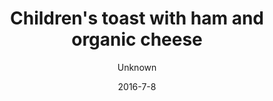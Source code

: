---
title: 'Children''s toast with ham and organic cheese'
description: ""
image: db2a131fc4fe32482524d4de7941090150a7b4e1
price: '45'
size: '1'
color: '#ffffff'
category: childrensMenu
tags: null
meta:
    id: 9b89d7802f7a8bbe4788b25fe11ad05893210ad0
    parentId: f20f57fa9c3d8bff0902cfb33f350091a3a48d51
    language: en
date: '2016-7-8'
author: Unknown
---